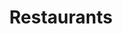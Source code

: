 ---
title: Restaurants
slug: restaurants
taxonomy:
	tag: industry
content:
    items:
        '@taxonomy.industry': restaurants
    order:
        by: date
        dir: desc
---